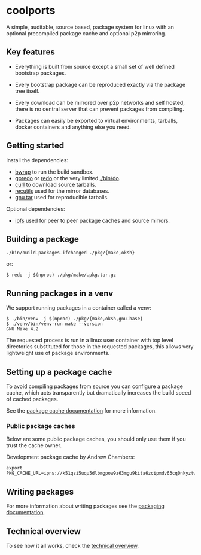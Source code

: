 # coolports

A simple, auditable, source based, package system for linux with an optional
precompiled package cache and optional p2p mirroring.

## Key features

- Everything is built from source except a small set of well defined bootstrap packages.

- Every bootstrap package can be reproduced exactly via the package tree itself.

- Every download can be mirrored over p2p networks and self hosted, there is no central server that can prevent packages from compiling.

- Packages can easily be exported to virtual environments, tarballs, docker containers and anything else you need.

## Getting started

Install the dependencies:

- [bwrap](https://github.com/containers/bubblewrap) to run the build sandbox.
- [goredo](http://www.goredo.cypherpunks.ru) or [redo](https://github.com/apenwarr/redo) or the very limited [./bin/do](./bin/do).
- [curl](https://curl.se/) to download source tarballs.
- [recutils](https://www.gnu.org/software/recutils) used for the mirror databases.
- [gnu tar](https://www.gnu.org/software/tar/) used for reproducible tarballs.

Optional dependencies:

- [ipfs](https://ipfs.io) used for peer to peer package caches and source mirrors.


## Building a package

```
./bin/build-packages-ifchanged ./pkg/{make,oksh}
```

or:

```
$ redo -j $(nproc) ./pkg/make/.pkg.tar.gz
```

## Running packages in a venv

We support running packages in a container called a venv:

```
$ ./bin/venv -j $(nproc) ./pkg/{make,oksh,gnu-base}
$ ./venv/bin/venv-run make --version
GNU Make 4.2
```

The requested process is run in a linux user container with top level directories substituted for those
in the requested packages, this allows very lightweight use of package environments.

## Setting up a package cache

To avoid compiling packages from source you can configure
a package cache, which acts transparently but dramatically
increases the build speed of cached packages.

See the [package cache documentation](./doc/packagecaches.md) for
more information.

### Public package caches

Below are some public package caches, you should only use them
if you trust the cache owner.

Development package cache by Andrew Chambers:

```
export PKG_CACHE_URL=ipns://k51qzi5uqu5dlbmgpow9z63mgu9kita6zcipmdv63cq0nkyztwx4vzv02dyj02
```

## Writing packages

For more information about writing packages see the [packaging documentation](./doc/packaging.md).

## Technical overview

To see how it all works, check the [technical overview](./doc/technical.md).
